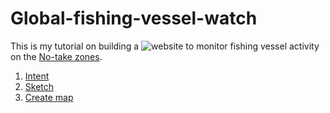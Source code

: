 # Global-fishing-vessel-watch
This is my tutorial on building a ![website](http://www.chyangdesign.com) to monitor fishing vessel activity on the [No-take zones](http://www.protectplanetocean.org/introduction/introbox/glossary/glossary/introduction-item.html#notake). 

1. [Intent](Intent.md)
2. [Sketch](Quick_sketches.md)
3. [Create map](Create_map)
